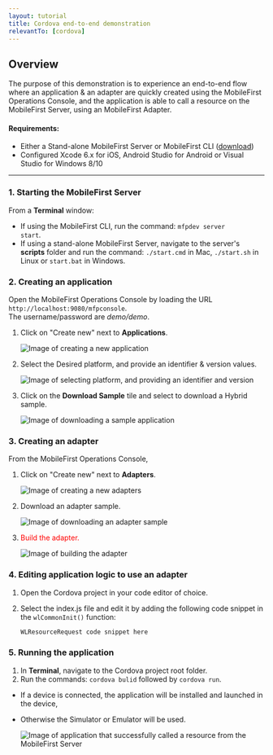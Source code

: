 ```yaml
---
layout: tutorial
title: Cordova end-to-end demonstration
relevantTo: [cordova]
---
```

## Overview
The purpose of this demonstration is to experience an end-to-end flow where an application &amp; an adapter are quickly created using the MobileFirst Operations Console, and the application is able to call a resource on the MobileFirst Server, using an MobileFirst Adapter.

#### Requirements:

* Either a Stand-alone MobileFirst Server or MobileFirst CLI ([download]({{site.baseurl}}/downloads))
* Configured Xcode 6.x for iOS, Android Studio for Android or Visual Studio for Windows 8/10

<hr> 

### 1. Starting the MobileFirst Server

From a **Terminal** window:

* If using the MobileFirst CLI, run the command: <code>mfpdev server start</code>.
* If using a stand-alone MobileFirst Server, navigate to the server's **scripts** folder and run the command: <code>./start.cmd</code> in Mac, <code>./start.sh</code> in Linux or <code>start.bat</code> in Windows.

### 2. Creating an application

Open the MobileFirst Operations Console by loading the URL <code>http://localhost:9080/mfpconsole</code>.  
The username/password are *demo/demo*.
 
1. Click on "Create new" next to **Applications**.

    ![Image of creating a new application](create-app.png)

2. Select the Desired platform, and provide an identifier &amp; version values.

    ![Image of selecting platform, and providing an identifier and version](register-app.png)
 
3. Click on the **Download Sample** tile and select to download a Hybrid sample.

    ![Image of downloading a sample application](download-sample.png)

### 3. Creating an adapter

From the MobileFirst Operations Console,

1. Click on "Create new" next to **Adapters**.

    ![Image of creating a new adapters](create-adapter.png)

2. Download an adapter sample.

    ![Image of downloading an adapter sample]()
 
3. <span style="color:red">Build the adapter.</span>

    ![Image of building the adapter]()

### 4. Editing application logic to use an adapter

1. Open the Cordova project in your code editor of choice.

2. Select the index.js file and edit it by adding the following code snippet in the <code>wlCommonInit()</code> function:

    ```javascript
    WLResourceRequest code snippet here
    ```

### 5. Running the application

1. In **Terminal**, navigate to the Cordova project root folder.
2. Run the commands: <code>cordova bulid</code> followed by <code>cordova run</code>.

 - If a device is connected, the application will be installed and launched in the device,
 - Otherwise the Simulator or Emulator will be used.

    ![Image of application that successfully called a resource from the MobileFirst Server ]()

